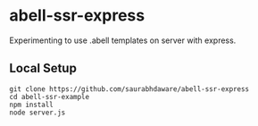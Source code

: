 # abell-ssr-express

Experimenting to use .abell templates on server with express.

## Local Setup

```
git clone https://github.com/saurabhdaware/abell-ssr-express
cd abell-ssr-example
npm install
node server.js
```